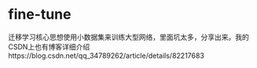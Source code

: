 # fine-tune

迁移学习核心思想使用小数据集来训练大型网络，里面坑太多，分享出来。我的CSDN上也有博客详细介绍https://blog.csdn.net/qq_34789262/article/details/82217683

